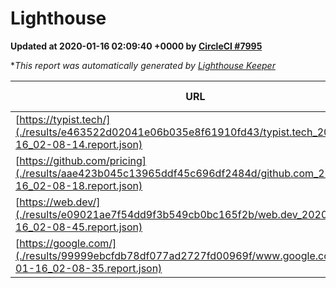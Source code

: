 
# Lighthouse

**Updated at 2020-01-16 02:09:40 +0000 by [CircleCI #7995](https://circleci.com/gh/ItinerisLtd/lighthouse-keeper-example/7995)**

**This report was automatically generated by [Lighthouse Keeper](https://github.com/itinerisltd/lighthouse-keeper)*

| URL | Performance | Accessibility | Best Practices | SEO | PWA | Updated At |
| --- | --- | --- | --- | --- | --- | --- |
| [https://typist.tech/](./results/e463522d02041e06b035e8f61910fd43/typist.tech_2020-01-16_02-08-14.report.json) | 0.97 | 0.92 | 0.79 | 1 | 0.59 | 2020-01-16T02:08:14.577Z |
| [https://github.com/pricing](./results/aae423b045c13965ddf45c696df2484d/github.com_2020-01-16_02-08-18.report.json) | 0.72 | 0.93 | 0.93 | 0.92 | 0.56 | 2020-01-16T02:08:18.305Z |
| [https://web.dev/](./results/e09021ae7f54dd9f3b549cb0bc165f2b/web.dev_2020-01-16_02-08-45.report.json) | 0.93 | 0.88 | 1 | 1 | 0.93 | 2020-01-16T02:08:45.032Z |
| [https://google.com/](./results/99999ebcfdb78df077ad2727fd00969f/www.google.com_2020-01-16_02-08-35.report.json) | 0.93 | 0.86 | 0.93 | 0.92 | 0.56 | 2020-01-16T02:08:35.780Z |
